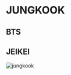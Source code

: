 # JUNGKOOK
## BTS
## JEIKEI
![jungkook](https://github.com/anabenke/teste-workshop/assets/146960534/91ad482e-ff28-4051-b8ef-f35539f8ed83)




